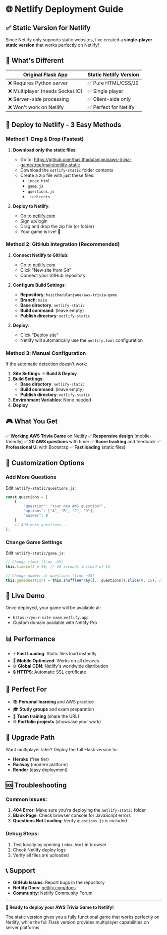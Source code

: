 # 🌐 Netlify Deployment Guide

## ✅ **Static Version for Netlify**

Since Netlify only supports static websites, I've created a **single-player static version** that works perfectly on Netlify!

## 📁 **What's Different**

| Original Flask App | Static Netlify Version |
|-------------------|------------------------|
| ❌ Requires Python server | ✅ Pure HTML/CSS/JS |
| ❌ Multiplayer (needs Socket.IO) | ✅ Single player |
| ❌ Server-side processing | ✅ Client-side only |
| ❌ Won't work on Netlify | ✅ Perfect for Netlify |

## 🚀 **Deploy to Netlify - 3 Easy Methods**

### **Method 1: Drag & Drop (Fastest)**

1. **Download only the static files**:
   - Go to: https://github.com/hasithadulanjana/aws-trivia-game/tree/main/netlify-static
   - Download the `netlify-static` folder contents
   - Create a zip file with just these files:
     - `index.html`
     - `game.js`
     - `questions.js`
     - `_redirects`

2. **Deploy to Netlify**:
   - Go to [netlify.com](https://netlify.com)
   - Sign up/login
   - Drag and drop the zip file (or folder)
   - Your game is live! 🎉

### **Method 2: GitHub Integration (Recommended)**

1. **Connect Netlify to GitHub**:
   - Go to [netlify.com](https://netlify.com)
   - Click "New site from Git"
   - Connect your GitHub repository
   
2. **Configure Build Settings**:
   - **Repository**: `hasithadulanjana/aws-trivia-game`
   - **Branch**: `main`
   - **Base directory**: `netlify-static`
   - **Build command**: (leave empty)
   - **Publish directory**: `netlify-static`
   
3. **Deploy**:
   - Click "Deploy site"
   - Netlify will automatically use the `netlify.toml` configuration

### **Method 3: Manual Configuration**

If the automatic detection doesn't work:

1. **Site Settings** → **Build & Deploy**
2. **Build Settings**:
   - **Base directory**: `netlify-static`
   - **Build command**: (leave empty)
   - **Publish directory**: `netlify-static`
3. **Environment Variables**: None needed
4. **Deploy**

## 🎮 **What You Get**

✅ **Working AWS Trivia Game** on Netlify
✅ **Responsive design** (mobile-friendly)
✅ **20 AWS questions** with timer
✅ **Score tracking** and feedback
✅ **Professional UI** with Bootstrap
✅ **Fast loading** (static files)

## 🔧 **Customization Options**

### **Add More Questions**
Edit `netlify-static/questions.js`:
```javascript
const questions = [
    {
        "question": "Your new AWS question?",
        "options": ["A", "B", "C", "D"],
        "answer": 0
    }
    // Add more questions...
];
```

### **Change Game Settings**
Edit `netlify-static/game.js`:
```javascript
// Change timer (line ~85)
this.timeLeft = 20; // 20 seconds instead of 15

// Change number of questions (line ~35)
this.gameQuestions = this.shuffleArray([...questions]).slice(0, 15); // 15 instead of 10
```

## 🌟 **Live Demo**

Once deployed, your game will be available at:
- `https://your-site-name.netlify.app`
- Custom domain available with Netlify Pro

## 📊 **Performance**

- ⚡ **Fast Loading**: Static files load instantly
- 📱 **Mobile Optimized**: Works on all devices
- 🌐 **Global CDN**: Netlify's worldwide distribution
- 🔒 **HTTPS**: Automatic SSL certificate

## 🎯 **Perfect For**

- 📚 **Personal learning** and AWS practice
- 🎓 **Study groups** and exam preparation
- 🏢 **Team training** (share the URL)
- 🌐 **Portfolio projects** (showcase your work)

## 🔄 **Upgrade Path**

Want multiplayer later? Deploy the full Flask version to:
- **Heroku** (free tier)
- **Railway** (modern platform)
- **Render** (easy deployment)

## 🆘 **Troubleshooting**

### **Common Issues**:

1. **404 Error**: Make sure you're deploying the `netlify-static` folder
2. **Blank Page**: Check browser console for JavaScript errors
3. **Questions Not Loading**: Verify `questions.js` is included

### **Debug Steps**:
1. Test locally by opening `index.html` in browser
2. Check Netlify deploy logs
3. Verify all files are uploaded

## 📞 **Support**

- **GitHub Issues**: Report bugs in the repository
- **Netlify Docs**: [netlify.com/docs](https://docs.netlify.com)
- **Community**: Netlify Community Forum

---

**🎉 Ready to deploy your AWS Trivia Game to Netlify!**

The static version gives you a fully functional game that works perfectly on Netlify, while the full Flask version provides multiplayer capabilities on server platforms.
